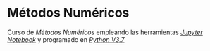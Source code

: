 # Métodos Numéricos
Curso de *Métodos Numéricos* empleando las herramientas *[Jupyter Notebook](http://jupyter.org/ "Jupyter Notebook's home page")* y programado en *[Python V3.7](https://www.python.org/ "Python's home page")*
